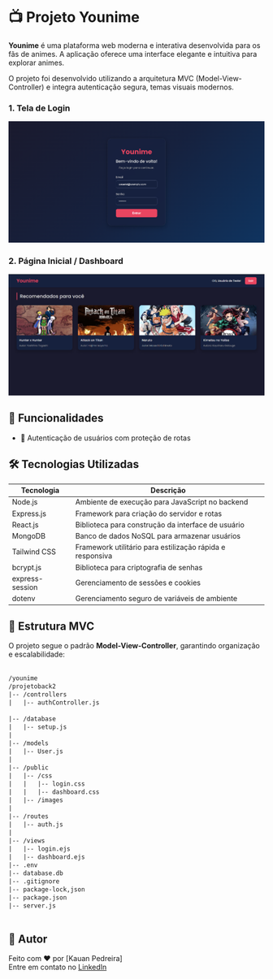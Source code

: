 # 📺 Projeto Younime

**Younime** é uma plataforma web moderna e interativa desenvolvida para os fãs de animes. A aplicação oferece uma interface elegante e intuitiva para explorar animes.

O projeto foi desenvolvido utilizando a arquitetura MVC (Model-View-Controller) e integra autenticação segura, temas visuais modernos.


### 1. Tela de Login
  
![Tela de Login](readme/inicio.png)

### 2. Página Inicial / Dashboard

![Dashboard](readme/tela.png)

## 🚀 Funcionalidades

- 🔐 Autenticação de usuários com proteção de rotas

## 🛠️ Tecnologias Utilizadas

| Tecnologia       | Descrição                                                                 |
|------------------|---------------------------------------------------------------------------|
| Node.js          | Ambiente de execução para JavaScript no backend                          |
| Express.js       | Framework para criação do servidor e rotas                                |
| React.js         | Biblioteca para construção da interface de usuário                        |
| MongoDB          | Banco de dados NoSQL para armazenar usuários         |
| Tailwind CSS     | Framework utilitário para estilização rápida e responsiva                 |
| bcrypt.js        | Biblioteca para criptografia de senhas                                    |
| express-session  | Gerenciamento de sessões e cookies                                        |
| dotenv           | Gerenciamento seguro de variáveis de ambiente                             |

## 📁 Estrutura MVC

O projeto segue o padrão **Model-View-Controller**, garantindo organização e escalabilidade:

```

/younime
/projetoback2
|-- /controllers
|   |-- authController.js

|-- /database
|   |-- setup.js
|
|-- /models
|   |-- User.js
|
|-- /public
|   |-- /css
|   |   |-- login.css
|   |   |-- dashboard.css
|   |-- /images
|
|-- /routes
|   |-- auth.js
|
|-- /views
|   |-- login.ejs
|   |-- dashboard.ejs
|-- .env
|-- database.db
|-- .gitignore
|-- package-lock,json
|-- package.json
|-- server.js


```

## 👤 Autor

Feito com ❤️ por [Kauan Pedreira]  
Entre em contato no [LinkedIn](https://www.linkedin.com/in/kauanpedreira/)
